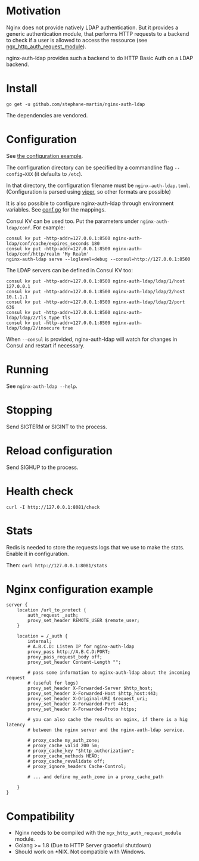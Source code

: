# Motivation

Nginx does not provide natively LDAP authentication. But it provides a generic
authentication module, that performs HTTP requests to a backend to check if 
a user is allowed to access the ressource
(see [ngx_http_auth_request_module](http://nginx.org/en/docs/http/ngx_http_auth_request_module.html)).

nginx-auth-ldap provides such a backend to do HTTP Basic Auth on a LDAP backend.

# Install

`go get -u github.com/stephane-martin/nginx-auth-ldap`

The dependencies are vendored.

# Configuration

See [the configuration example](https://github.com/stephane-martin/nginx-auth-ldap/blob/master/nginx-auth-ldap.example.toml).

The configuration directory can be specified by a commandline flag
`--config=XXX` (it defaults to `/etc`).

In that directory, the configuration filename must be `nginx-auth-ldap.toml`.
(Configuration is parsed using [viper](https://github.com/spf13/viper), so other
formats are possible)

It is also possible to configure nginx-auth-ldap through environment variables.
See [conf.go](https://github.com/stephane-martin/nginx-auth-ldap/blob/master/conf/conf.go)
for the mappings.

Consul KV can be used too. Put the parameters under `nginx-auth-ldap/conf`. For
example:

```
consul kv put -http-addr=127.0.0.1:8500 nginx-auth-ldap/conf/cache/expires_seconds 180
consul kv put -http-addr=127.0.0.1:8500 nginx-auth-ldap/conf/http/realm 'My Realm'
nginx-auth-ldap serve --loglevel=debug --consul=http://127.0.0.1:8500
```

The LDAP servers can be defined in Consul KV too:

```
consul kv put -http-addr=127.0.0.1:8500 nginx-auth-ldap/ldap/1/host 127.0.0.1
consul kv put -http-addr=127.0.0.1:8500 nginx-auth-ldap/ldap/2/host 10.1.1.1
consul kv put -http-addr=127.0.0.1:8500 nginx-auth-ldap/ldap/2/port 636
consul kv put -http-addr=127.0.0.1:8500 nginx-auth-ldap/ldap/2/tls_type tls
consul kv put -http-addr=127.0.0.1:8500 nginx-auth-ldap/ldap/2/insecure true
```

When `--consul` is provided, nginx-auth-ldap will watch for changes in Consul
and restart if necessary.


# Running

See `nginx-auth-ldap --help`.

# Stopping

Send SIGTERM or SIGINT to the process.

# Reload configuration

Send SIGHUP to the process.

# Health check

`curl -I http://127.0.0.1:8081/check`

# Stats

Redis is needed to store the requests logs that we use to make the stats. Enable
it in configuration.

Then: `curl http://127.0.0.1:8081/stats`


# Nginx configuration example

```nginx
server {
    location /url_to_protect {
        auth_request _auth; 
        proxy_set_header REMOTE_USER $remote_user;
    }

    location = /_auth {
        internal;
        # A.B.C.D: Listen IP for nginx-auth-ldap
        proxy_pass http://A.B.C.D:PORT;
        proxy_pass_request_body off;
        proxy_set_header Content-Length "";

        # pass some information to nginx-auth-ldap about the incoming request
        # (useful for logs)
        proxy_set_header X-Forwarded-Server $http_host;
        proxy_set_header X-Forwarded-Host $http_host:443;
        proxy_set_header X-Original-URI $request_uri;
        proxy_set_header X-Forwarded-Port 443;
        proxy_set_header X-Forwarded-Proto https;

        # you can also cache the results on nginx, if there is a hig latency
        # between the nginx server and the nginx-auth-ldap service.

        # proxy_cache my_auth_zone;
        # proxy_cache_valid 200 5m;
        # proxy_cache_key "$http_authorization";
        # proxy_cache_methods HEAD;
        # proxy_cache_revalidate off;
        # proxy_ignore_headers Cache-Control;

        # ... and define my_auth_zone in a proxy_cache_path

    }
}
```

# Compatibility

- Nginx needs to be compiled with the `ngx_http_auth_request_module` module.
- Golang >= 1.8 (Due to HTTP Server graceful shutdown)
- Should work on *NIX. Not compatible with Windows.


